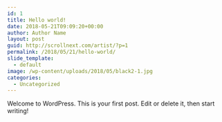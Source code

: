 ```yaml
---
id: 1
title: Hello world!
date: 2018-05-21T09:09:20+00:00
author: Author Name
layout: post
guid: http://scrollnext.com/artist/?p=1
permalink: /2018/05/21/hello-world/
slide_template:
  - default
image: /wp-content/uploads/2018/05/black2-1.jpg
categories:
  - Uncategorized
---
```

Welcome to WordPress. This is your first post. Edit or delete it, then start writing!